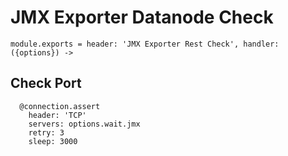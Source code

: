 
# JMX Exporter Datanode Check

    module.exports = header: 'JMX Exporter Rest Check', handler: ({options}) ->

## Check Port

      @connection.assert
        header: 'TCP'
        servers: options.wait.jmx
        retry: 3
        sleep: 3000
